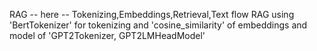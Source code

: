 RAG -- here -- Tokenizing,Embeddings,Retrieval,Text flow
RAG using 'BertTokenizer' for tokenizing and 'cosine_similarity' of embeddings and model of 'GPT2Tokenizer, GPT2LMHeadModel' 
